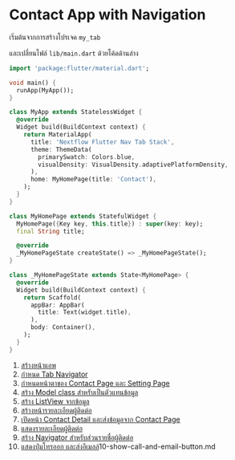 
# Contact App with Navigation 

เริ่มต้นจากการสร้างโปรเจค `my_tab`

และเปลี่ยนไฟล์ `lib/main.dart` ด้วยโค้ดด้านล่าง

```dart
import 'package:flutter/material.dart';

void main() {
  runApp(MyApp());
}

class MyApp extends StatelessWidget {
  @override
  Widget build(BuildContext context) {
    return MaterialApp(
      title: 'Nextflow Flutter Nav Tab Stack',
      theme: ThemeData(
        primarySwatch: Colors.blue,
        visualDensity: VisualDensity.adaptivePlatformDensity,
      ),
      home: MyHomePage(title: 'Contact'),
    );
  }
}

class MyHomePage extends StatefulWidget {
  MyHomePage({Key key, this.title}) : super(key: key);
  final String title;

  @override
  _MyHomePageState createState() => _MyHomePageState();
}

class _MyHomePageState extends State<MyHomePage> {
  @override
  Widget build(BuildContext context) {
    return Scaffold(
      appBar: AppBar(
        title: Text(widget.title),
      ),
      body: Container(),
    );
  }
}

```


1. [สร้างหน้าแอพ](1-create-page.md)
2. [กำหนด Tab Navigator](2-create-tab-navigator.md)
3. [กำหนดหน้าตาของ Contact Page และ Setting Page](3-define-ui-for-app-page.md)
4. [สร้าง Model class สำหรับเป็นตัวแทนข้อมูล](4-create-model-class.md)
5. [สร้าง ListView จากข้อมูล](5-generate-list.md)
6. [สร้างหน้ารายละเอียดผู้ติดต่อ](6-create-contact-detail-page.md)
7. [เปิดหน้า Contact Detail และส่งข้อมูลจาก Contact Page](7-pass-contact-object.md)
8. [แสดงรายละเอียดผู้ติดต่อ](8-show-detail-page.md)
9. [สร้าง Navigator สำหรับส่วนรายชื่อผู้ติดต่อ](9-create-nested-navigator.md)
10. [แสดงปุ่มโทรออก และส่งอีเมลล์](10)10-show-call-and-email-button.md